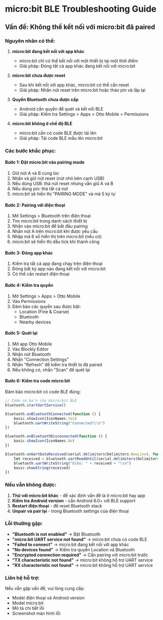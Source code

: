# micro:bit BLE Troubleshooting Guide

## Vấn đề: Không thể kết nối với micro:bit đã paired

### Nguyên nhân có thể:

1. **micro:bit đang kết nối với app khác**
   - micro:bit chỉ có thể kết nối với một thiết bị tại một thời điểm
   - Giải pháp: Đóng tất cả app khác đang kết nối với micro:bit

2. **micro:bit chưa được reset**
   - Sau khi kết nối với app khác, micro:bit có thể cần reset
   - Giải pháp: Nhấn nút reset trên micro:bit hoặc tháo pin và lắp lại

3. **Quyền Bluetooth chưa được cấp**
   - Android cần quyền để quét và kết nối BLE
   - Giải pháp: Kiểm tra Settings > Apps > Otto Mobile > Permissions

4. **micro:bit không ở chế độ BLE**
   - micro:bit cần có code BLE được tải lên
   - Giải pháp: Tải code BLE mẫu lên micro:bit

### Các bước khắc phục:

#### Bước 1: Đặt micro:bit vào pairing mode
1. Giữ nút A và B cùng lúc
2. Nhấn và giữ nút reset (nút nhỏ bên cạnh USB)
3. Nếu dùng USB: thả nút reset nhưng vẫn giữ A và B
4. Nếu dùng pin: thả tất cả nút
5. micro:bit sẽ hiển thị "PAIRING MODE" và mã 5 ký tự

#### Bước 2: Pairing với điện thoại
1. Mở Settings > Bluetooth trên điện thoại
2. Tìm micro:bit trong danh sách thiết bị
3. Nhấn vào micro:bit để bắt đầu pairing
4. Nhấn nút A trên micro:bit khi được yêu cầu
5. Nhập mã 6 số hiển thị trên micro:bit (nếu có)
6. micro:bit sẽ hiển thị dấu tick khi thành công

#### Bước 3: Đóng app khác
1. Kiểm tra tất cả app đang chạy trên điện thoại
2. Đóng bất kỳ app nào đang kết nối với micro:bit
3. Có thể cần restart điện thoại

#### Bước 4: Kiểm tra quyền
1. Mở Settings > Apps > Otto Mobile
2. Vào Permissions
3. Đảm bảo các quyền sau được bật:
   - Location (Fine & Coarse)
   - Bluetooth
   - Nearby devices

#### Bước 5: Quét lại
1. Mở app Otto Mobile
2. Vào Blockly Editor
3. Nhấn nút Bluetooth
4. Nhấn "Connection Settings"
5. Nhấn "Refresh" để kiểm tra thiết bị đã paired
6. Nếu không có, nhấn "Scan" để quét lại

#### Bước 6: Kiểm tra code micro:bit
Đảm bảo micro:bit có code BLE đúng:

```javascript
// Code cơ bản cho micro:bit BLE
bluetooth.startUartService()

bluetooth.onBluetoothConnected(function () {
    basic.showIcon(IconNames.Yes)
    bluetooth.uartWriteString("Connected!\\n")
})

bluetooth.onBluetoothDisconnected(function () {
    basic.showIcon(IconNames.No)
})

bluetooth.onUartDataReceived(serial.delimiters(Delimiters.NewLine), function () {
    let received = bluetooth.uartReadUntil(serial.delimiters(Delimiters.NewLine))
    bluetooth.uartWriteString("Echo: " + received + "\\n")
    basic.showString(received)
})
```

### Nếu vẫn không được:

1. **Thử với micro:bit khác** - để xác định vấn đề là ở micro:bit hay app
2. **Kiểm tra Android version** - cần Android 6.0+ với BLE support
3. **Restart điện thoại** - để reset Bluetooth stack
4. **Unpair và pair lại** - trong Bluetooth settings của điện thoại

### Lỗi thường gặp:

- **"Bluetooth is not enabled"** → Bật Bluetooth
- **"micro:bit UART service not found"** → micro:bit chưa có code BLE
- **"Failed to connect"** → micro:bit đang kết nối với app khác
- **"No devices found"** → Kiểm tra quyền Location và Bluetooth
- **"Encrypted connection required"** → Cần pairing với micro:bit trước
- **"TX characteristic not found"** → micro:bit không hỗ trợ UART service
- **"RX characteristic not found"** → micro:bit không hỗ trợ UART service

### Liên hệ hỗ trợ:
Nếu vẫn gặp vấn đề, vui lòng cung cấp:
- Model điện thoại và Android version
- Model micro:bit
- Mô tả chi tiết lỗi
- Screenshot màn hình lỗi
